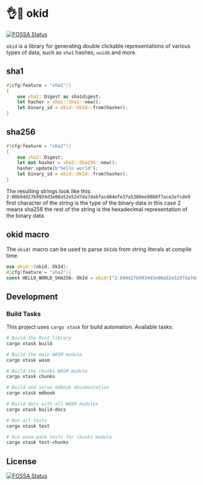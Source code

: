 # 👌🫆 okid
[![FOSSA Status](https://app.fossa.com/api/projects/git%2Bgithub.com%2Fsevki%2Fokid.svg?type=shield)](https://app.fossa.com/projects/git%2Bgithub.com%2Fsevki%2Fokid?ref=badge_shield)


`okid` is a library for generating double clickable representations of various types of data,
such as `sha1` hashes, `uuid`s and more.

## sha1
```rust
#[cfg(feature = "sha1")]
{
    use sha1::Digest as sha1digest;
    let hasher = sha1::Sha1::new();
    let binary_id = okid::OkId::from(hasher);
}
```
## sha256
```rust
#[cfg(feature = "sha2")]
{
    use sha2::Digest;
    let mut hasher = sha2::Sha256::new();
    hasher.update(b"hello world");
    let binary_id = okid::OkId::from(hasher);
}
```

The resulting strings look like this:
`2ː00b94d27b9934d3e08a52e52d7da7dabfac484efe37a5380ee9088f7ace2efcde9`
first character of the string is the type of the binary data
in this case 2 means sha256
the rest of the string is the hexadecimal representation of the binary data

## okid macro

The `okid!` macro can be used to parse `OkId`s from string literals at compile time.

```rust
use okid::{okid, OkId};
#[cfg(feature = "sha2")]
const HELLO_WORLD_SHA256: OkId = okid!("2ːb94d27b9934d3e08a52e52d7da7dabfac484efe37a5380ee9088f7ace2efcde9");
```

## Development

### Build Tasks

This project uses `cargo xtask` for build automation. Available tasks:

```bash
# Build the Rust library
cargo xtask build

# Build the main WASM module
cargo xtask wasm

# Build the chunks WASM module
cargo xtask chunks

# Build and serve mdbook documentation
cargo xtask mdbook

# Build docs with all WASM modules
cargo xtask build-docs

# Run all tests
cargo xtask test

# Run wasm-pack tests for chunks module
cargo xtask test-chunks
```

## License
[![FOSSA Status](https://app.fossa.com/api/projects/git%2Bgithub.com%2Fsevki%2Fokid.svg?type=large)](https://app.fossa.com/projects/git%2Bgithub.com%2Fsevki%2Fokid?ref=badge_large)
